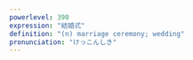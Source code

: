 ```yaml
---
powerlevel: 390
expression: "結婚式"
definition: "(n) marriage ceremony; wedding"
pronunciation: "けっこんしき"
---
```

